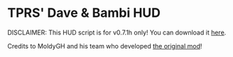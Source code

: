# TPRS' Dave & Bambi HUD
DISCLAIMER: This HUD script is for v0.7.1h only! You can download it [here](https://github.com/ShadowMario/FNF-PsychEngine/releases/tag/0.7.1h).

Credits to MoldyGH and his team who developed [the original mod](https://gamebanana.com/mods/43201)!
